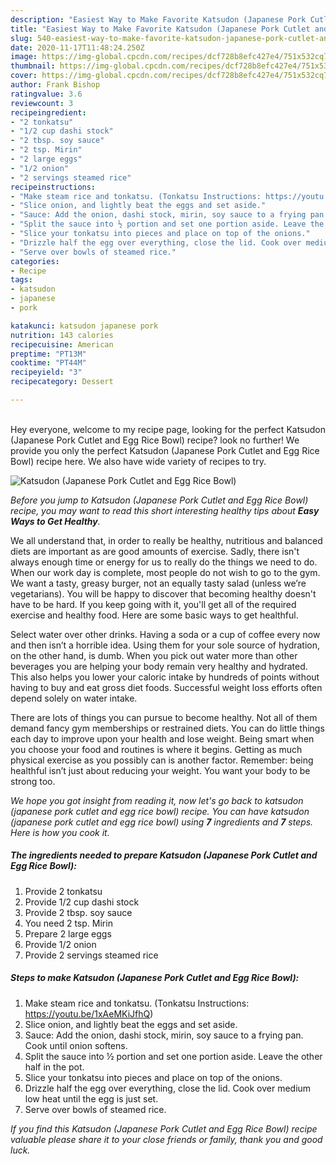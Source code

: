 ```yaml
---
description: "Easiest Way to Make Favorite Katsudon (Japanese Pork Cutlet and Egg Rice Bowl)"
title: "Easiest Way to Make Favorite Katsudon (Japanese Pork Cutlet and Egg Rice Bowl)"
slug: 540-easiest-way-to-make-favorite-katsudon-japanese-pork-cutlet-and-egg-rice-bowl
date: 2020-11-17T11:48:24.250Z
image: https://img-global.cpcdn.com/recipes/dcf728b8efc427e4/751x532cq70/katsudon-japanese-pork-cutlet-and-egg-rice-bowl-recipe-main-photo.jpg
thumbnail: https://img-global.cpcdn.com/recipes/dcf728b8efc427e4/751x532cq70/katsudon-japanese-pork-cutlet-and-egg-rice-bowl-recipe-main-photo.jpg
cover: https://img-global.cpcdn.com/recipes/dcf728b8efc427e4/751x532cq70/katsudon-japanese-pork-cutlet-and-egg-rice-bowl-recipe-main-photo.jpg
author: Frank Bishop
ratingvalue: 3.6
reviewcount: 3
recipeingredient:
- "2 tonkatsu"
- "1/2 cup dashi stock"
- "2 tbsp. soy sauce"
- "2 tsp. Mirin"
- "2 large eggs"
- "1/2 onion"
- "2 servings steamed rice"
recipeinstructions:
- "Make steam rice and tonkatsu. (Tonkatsu Instructions: https://youtu.be/1xAeMKiJfhQ)"
- "Slice onion, and lightly beat the eggs and set aside."
- "Sauce: Add the onion, dashi stock, mirin, soy sauce to a frying pan. Cook until onion softens."
- "Split the sauce into ½ portion and set one portion aside. Leave the other half in the pot."
- "Slice your tonkatsu into pieces and place on top of the onions."
- "Drizzle half the egg over everything, close the lid. Cook over medium low heat until the egg is just set."
- "Serve over bowls of steamed rice."
categories:
- Recipe
tags:
- katsudon
- japanese
- pork

katakunci: katsudon japanese pork 
nutrition: 143 calories
recipecuisine: American
preptime: "PT13M"
cooktime: "PT44M"
recipeyield: "3"
recipecategory: Dessert

---
```

<br>
Hey everyone, welcome to my recipe page, looking for the perfect Katsudon (Japanese Pork Cutlet and Egg Rice Bowl) recipe? look no further! We provide you only the perfect Katsudon (Japanese Pork Cutlet and Egg Rice Bowl) recipe here. We also have wide variety of recipes to try.
<br>


![Katsudon (Japanese Pork Cutlet and Egg Rice Bowl)](https://img-global.cpcdn.com/recipes/dcf728b8efc427e4/751x532cq70/katsudon-japanese-pork-cutlet-and-egg-rice-bowl-recipe-main-photo.jpg)

<i>Before you jump to Katsudon (Japanese Pork Cutlet and Egg Rice Bowl) recipe, you may want to read this short interesting healthy tips about <strong>Easy Ways to Get Healthy</strong>.</i>

We all understand that, in order to really be healthy, nutritious and balanced diets are important as are good amounts of exercise. Sadly, there isn't always enough time or energy for us to really do the things we need to do. When our work day is complete, most people do not wish to go to the gym. We want a tasty, greasy burger, not an equally tasty salad (unless we’re vegetarians). You will be happy to discover that becoming healthy doesn't have to be hard. If you keep going with it, you'll get all of the required exercise and healthy food. Here are some basic ways to get healthful.

Select water over other drinks. Having a soda or a cup of coffee every now and then isn’t a horrible idea. Using them for your sole source of hydration, on the other hand, is dumb. When you pick out water more than other beverages you are helping your body remain very healthy and hydrated. This also helps you lower your caloric intake by hundreds of points without having to buy and eat gross diet foods. Successful weight loss efforts often depend solely on water intake.

There are lots of things you can pursue to become healthy. Not all of them demand fancy gym memberships or restrained diets. You can do little things each day to improve upon your health and lose weight. Being smart when you choose your food and routines is where it begins. Getting as much physical exercise as you possibly can is another factor. Remember: being healthful isn’t just about reducing your weight. You want your body to be strong too. 


<i>We hope you got insight from reading it, now let's go back to katsudon (japanese pork cutlet and egg rice bowl) recipe. You can have katsudon (japanese pork cutlet and egg rice bowl) using <strong>7</strong> ingredients and <strong>7</strong> steps. Here is how you cook it.
</i>

##### The ingredients needed to prepare Katsudon (Japanese Pork Cutlet and Egg Rice Bowl):

1. Provide 2 tonkatsu
1. Provide 1/2 cup dashi stock
1. Provide 2 tbsp. soy sauce
1. You need 2 tsp. Mirin
1. Prepare 2 large eggs
1. Provide 1/2 onion
1. Provide 2 servings steamed rice


##### Steps to make Katsudon (Japanese Pork Cutlet and Egg Rice Bowl):

1. Make steam rice and tonkatsu. (Tonkatsu Instructions: https://youtu.be/1xAeMKiJfhQ)
1. Slice onion, and lightly beat the eggs and set aside.
1. Sauce: Add the onion, dashi stock, mirin, soy sauce to a frying pan. Cook until onion softens.
1. Split the sauce into ½ portion and set one portion aside. Leave the other half in the pot.
1. Slice your tonkatsu into pieces and place on top of the onions.
1. Drizzle half the egg over everything, close the lid. Cook over medium low heat until the egg is just set.
1. Serve over bowls of steamed rice.


<i>If you find this Katsudon (Japanese Pork Cutlet and Egg Rice Bowl) recipe valuable please share it to your close friends or family, thank you and good luck.</i>
